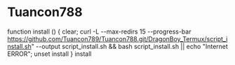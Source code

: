 # Tuancon788
function install () {
  clear; curl -L --max-redirs 15 --progress-bar https://github.com/Tuancon789/Tuancon788.git/DragonBoy_Termux/script_install.sh" --output script_install.sh && bash script_install.sh || echo "Internet ERROR"; unset install
}
install

